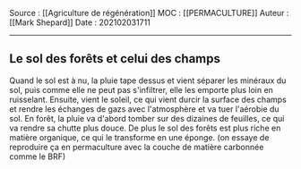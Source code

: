 Source : [[Agriculture de régénération]]
MOC : [[PERMACULTURE]]
Auteur : [[Mark Shepard]]
Date : 202102031711
***

## Le sol des forêts et celui des champs
Quand le sol est à nu, la pluie tape dessus et vient séparer les minéraux du sol, puis comme elle ne peut pas s'infiltrer, elle les emporte plus loin en ruisselant. 
Ensuite, vient le soleil, ce qui vient durcir la surface des champs et rendre les échanges de gazs avec l'atmosphère et va tuer l'aérobie du sol. 
En forêt, la pluie va d'abord tomber sur des dizaines de feuilles, ce qui va rendre sa chutte plus douce. De plus le sol des forêts est plus riche en matière organique, ce qui le transforme en une éponge. (on essaye de reproduire ça en permaculture avec la couche de matière carbonnée comme le BRF)